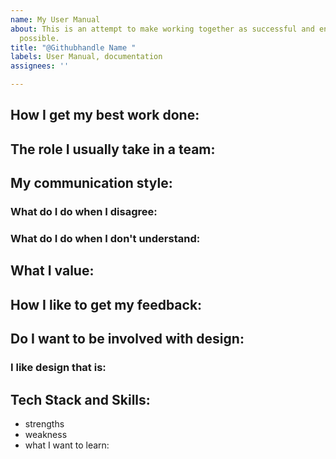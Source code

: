 ```yaml
---
name: My User Manual
about: This is an attempt to make working together as successful and enjoyable as
  possible.
title: "@Githubhandle Name "
labels: User Manual, documentation
assignees: ''

---
```


## How I get my best work done:

## The role I usually take in a team:

## My communication style:

### What do I do when I disagree:
### What do I do when I don't understand:

## What I value:

## How I like to get my feedback:

## Do I want to be involved with design:
### I like design that is:

## Tech Stack and Skills:
- strengths
- weakness
- what I want to learn:
